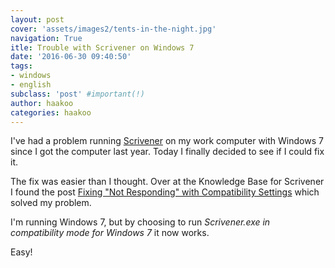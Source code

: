 ```yaml
---
layout: post
cover: 'assets/images2/tents-in-the-night.jpg'
navigation: True
itle: Trouble with Scrivener on Windows 7
date: '2016-06-30 09:40:50'
tags:
- windows
- english
subclass: 'post' #important(!)
author: haakoo
categories: haakoo
---
```


I've had a problem running [Scrivener](https://www.literatureandlatte.com/scrivener.php) on my work computer with Windows 7 since I got the computer last year. Today I finally decided to see if I could fix it.

The fix was easier than I thought. Over at the Knowledge Base for Scrivener I found the post [Fixing "Not Responding" with Compatibility Settings](https://scrivener.tenderapp.com/help/kb/windows-troubleshooting/fixing-not-responding-with-compatibility-settings) which solved my problem.

I'm running Windows 7, but by choosing to run *Scrivener.exe in compatibility mode for Windows 7* it now works.

Easy!
